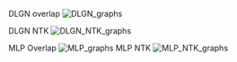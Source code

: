 DLGN overlap
![DLGN_graphs](https://user-images.githubusercontent.com/32334380/213392020-8b2966b6-d602-40fa-a79c-7eb200ee52db.png)

DLGN NTK
![DLGN_NTK_graphs](https://user-images.githubusercontent.com/32334380/213392030-a6ef7c8b-dc3e-4d56-b84e-639a246b14f5.png)

MLP Overlap
![MLP_graphs](https://user-images.githubusercontent.com/32334380/213392036-dfd9e661-c877-4554-80dd-364b136cbef8.png)
MLP NTK
![MLP_NTK_graphs](https://user-images.githubusercontent.com/32334380/213392040-3b21da55-355e-45f9-817a-e025722aeeed.png)
